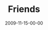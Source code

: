 ---
layout: message
category: message
series: "Typecast"
title: "Friends"
date: 2009-11-15-00-00
message_id: 590
audio-description: "Brian Tome discusses the importance of friendships."
audio: "http://s3.amazonaws.com/crossroadsaudiomessages/Typecast1.mp3"
audio-title: "Friends"
audio-duration: "30:50"
program-description: ""
program: "http://www.crossroads.net/players/media/hq/11_14-15_09Program.pdf"
program-title: "Friends (Program)"
video-description: "Brian Tome discusses the importance of friendship."
video-title: "Friends"
video: "https://s3.amazonaws.com/crossroadsvideomessages/TypeCast1.mp4"
video-poster: "https://www.crossroads.net/uploadedfiles/TypeCast1-still.jpg"
---